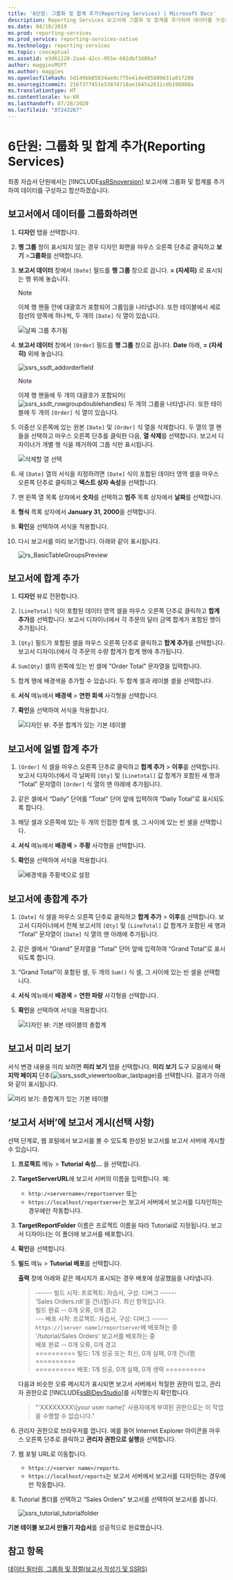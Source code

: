 ```yaml
---
title: '6단원: 그룹화 및 합계 추가(Reporting Services) | Microsoft Docs'
description: Reporting Services 보고서에 그룹화 및 합계를 추가하여 데이터를 구성하고 요약하는 방법을 알아봅니다.
ms.date: 04/18/2019
ms.prod: reporting-services
ms.prod_service: reporting-services-native
ms.technology: reporting-services
ms.topic: conceptual
ms.assetid: e3d61228-2aa4-42cc-955e-602dbf3406a7
author: maggiesMSFT
ms.author: maggies
ms.openlocfilehash: 5d149bb85834ae9c775e414e405889631a81f288
ms.sourcegitcommit: 216f377451e53874718ae1645a2611cdb198808a
ms.translationtype: HT
ms.contentlocale: ko-KR
ms.lasthandoff: 07/28/2020
ms.locfileid: "87243267"
---
```

# <a name="lesson-6-adding-grouping-and-totals-reporting-services"></a>6단원: 그룹화 및 합계 추가(Reporting Services)

최종 자습서 단원에서는 [!INCLUDE[ssRSnoversion](../includes/ssrsnoversion-md.md)] 보고서에 그룹화 및 합계를 추가하여 데이터를 구성하고 합산하겠습니다.  

## <a name="to-group-data-in-a-report"></a>보고서에서 데이터를 그룹화하려면

1. **디자인** 탭을 선택합니다.
2. **행 그룹** 창이 표시되지 않는 경우 디자인 화면을 마우스 오른쪽 단추로 클릭하고 **보기** >**그룹화**를 선택합니다.
3. **보고서 데이터** 창에서 `[Date]` 필드를 **행 그룹** 창으로 끕니다. **= (자세히)** 로 표시되는 행 위에 놓습니다.

    > [!NOTE]
    > 이제 행 핸들 안에 대괄호가 포함되어 그룹임을 나타냅니다. 또한 테이블에서 세로 점선의 양쪽에 하나씩, 두 개의 `[Date]` 식 열이 있습니다.
    >
    >![날짜 그룹 추가됨](media/rs-basictablegroups1design.png "날짜 그룹 추가됨")
4. **보고서 데이터** 창에서 `[Order]` 필드를 **행 그룹** 창으로 끕니다. **Date** 아래, **= (자세히)** 위에 놓습니다.

    ![ssrs_ssdt_addorderfield](media/ssrs-ssdt-addorderfield.png)

    > [!NOTE]
    > 이제 행 핸들에 두 개의 대괄호가 포함되어(![ssrs_ssdt_rowgroupdoublehandles](media/ssrs-ssdt-rowgroupdoublehandles.png)) 두 개의 그룹을 나타냅니다. 또한 테이블에 두 개의 `[Order]` 식 열이 있습니다.

5. 이중선 오른쪽에 있는 원본 `[Date]` 및 `[Order]` 식 열을 삭제합니다. 두 열의 열 핸들을 선택하고 마우스 오른쪽 단추를 클릭한 다음, **열 삭제**를 선택합니다. 보고서 디자이너가 개별 행 식을 제거하여 그룹 식만 표시됩니다.

    ![삭제할 열 선택](media/rs-basictablegroupsdeletecols.gif "삭제할 열 선택")

6. 새 `[Date]` 열의 서식을 지정하려면 `[Date]` 식이 포함된 데이터 영역 셀을 마우스 오른쪽 단추로 클릭하고 **텍스트 상자 속성**을 선택합니다.
7. 맨 왼쪽 열 목록 상자에서 **숫자**를 선택하고 **범주** 목록 상자에서 **날짜**를 선택합니다.
8. **형식** 목록 상자에서 **January 31, 2000**을 선택합니다.
9. **확인**을 선택하여 서식을 적용합니다.
10. 다시 보고서를 미리 보기합니다. 아래와 같이 표시됩니다.

    ![rs_BasicTableGroupsPreview](media/rs-basictablegroupspreview.png)

## <a name="adding-totals-to-a-report"></a>보고서에 합계 추가

1. **디자인** 뷰로 전환합니다.
2. `[LineTotal]` 식이 포함된 데이터 영역 셀을 마우스 오른쪽 단추로 클릭하고 **합계 추가**를 선택합니다. 보고서 디자이너에서 각 주문의 달러 금액 합계가 포함된 행이 추가됩니다.
3. `[Qty]` 필드가 포함된 셀을 마우스 오른쪽 단추로 클릭하고 **합계 추가**를 선택합니다. 보고서 디자이너에서 각 주문의 수량 합계가 합계 행에 추가됩니다.
4. `Sum[Qty]` 셀의 왼쪽에 있는 빈 셀에 “Order Total” 문자열을 입력합니다.
5. 합계 행에 배경색을 추가할 수 있습니다. 두 합계 셀과 레이블 셀을 선택합니다.  
6. **서식** 메뉴에서 **배경색** > **연한 회색** 사각형을 선택합니다.
7. **확인**을 선택하여 서식을 적용합니다.

   ![디자인 뷰: 주문 합계가 있는 기본 테이블](media/rs-basictablesumlinetotaldesign.gif "디자인 뷰: 주문 합계가 있는 기본 테이블")

## <a name="add-the-daily-total-to-the-report"></a>보고서에 일별 합계 추가

1. `[Order]` 식 셀을 마우스 오른쪽 단추로 클릭하고 **합계 추가** > **이후**를 선택합니다. 보고서 디자이너에서 각 날짜의 `[Qty]` 및 `[Linetotal]` 값 합계가 포함된 새 행과 “Total” 문자열이 `[Order]` 식 열의 맨 아래에 추가됩니다.
2. 같은 셀에서 “Daily” 단어를 “Total” 단어 앞에 입력하여 “Daily Total”로 표시되도록 합니다.
3. 해당 셀과 오른쪽에 있는 두 개의 인접한 합계 셀, 그 사이에 있는 빈 셀을 선택합니다.
4. **서식** 메뉴에서 **배경색** > **주황** 사각형을 선택합니다.
5. **확인**을 선택하여 서식을 적용합니다.

   ![배경색을 주황색으로 설정](media/rs-basictablesumdaytotaldesign.gif "rs_BasicTableSumDayTotalDesign")

## <a name="add-the-grand-total-to-the-report"></a>보고서에 총합계 추가

1. `[Date]` 식 셀을 마우스 오른쪽 단추로 클릭하고 **합계 추가** > **이후**를 선택합니다. 보고서 디자이너에서 전체 보고서의 `[Qty]` 및 `[LineTotal]` 값 합계가 포함된 새 행과 “Total” 문자열이 `[Date]` 식 열의 맨 아래에 추가됩니다.
2. 같은 셀에서 “Grand” 문자열을 “Total” 단어 앞에 입력하여 “Grand Total”로 표시되도록 합니다.
3. “Grand Total”이 포함된 셀, 두 개의 `Sum()` 식 셀, 그 사이에 있는 빈 셀을 선택합니다.
4. **서식** 메뉴에서 **배경색** > **연한 파랑** 사각형을 선택합니다.
5. **확인**을 선택하여 서식을 적용합니다.

    ![디자인 뷰: 기본 테이블의 총합계](media/rs-basictablesumgrandtotaldesign.gif "디자인 뷰: 기본 테이블의 총합계")

## <a name="preview-the-report"></a>보고서 미리 보기

서식 변경 내용을 미리 보려면 **미리 보기** 탭을 선택합니다. **미리 보기** 도구 모음에서 **마지막 페이지** 단추(![ssrs_ssdt_viewertoolbar_lastpage](media/ssrs-ssdt-viewertoolbar-lastpage.png))를 선택합니다. 결과가 아래와 같이 표시됩니다.

   ![미리 보기: 총합계가 있는 기본 테이블](media/rs-basictablesumgrandtotalpreview.gif "미리 보기: 총합계가 있는 기본 테이블")

## <a name="publishing-the-report-to-the-report-server-optional"></a>‘보고서 서버’에 보고서 게시(선택 사항)

선택 단계로, 웹 포털에서 보고서를 볼 수 있도록 완성된 보고서를 보고서 서버에 게시할 수 있습니다.

1. **프로젝트** 메뉴 > **Tutorial 속성...** 을 선택합니다.
2. **TargetServerURL**에 보고서 서버의 이름을 입력합니다. 예:
    - `http:/<servername>/reportserver` 또는
    - `https://localhost/reportserver`는 보고서 서버에서 보고서를 디자인하는 경우에만 작동합니다.

3. **TargetReportFolder** 이름은 프로젝트 이름을 따라 Tutorial로 지정됩니다. 보고서 디자이너는 이 폴더에 보고서를 배포합니다.
4. **확인**을 선택합니다.
5. **빌드** 메뉴 > **Tutorial 배포**를 선택합니다.

    **출력** 창에 아래와 같은 메시지가 표시되는 경우 배포에 성공했음을 나타냅니다.

    > ------ 빌드 시작: 프로젝트: 자습서, 구성: 디버그 ------  
    > 'Sales Orders.rdl'을 건너뜁니다. 최신 항목입니다.  
    > 빌드 완료 -- 0개 오류, 0개 경고  
    > --- 배포 시작: 프로젝트: 자습서, 구성: 디버그 ------  
    > `https://[server name]/reportserver`에 배포하는 중  
    > '/tutorial/Sales Orders' 보고서를 배포하는 중  
    > 배포 완료 -- 0개 오류, 0개 경고  
    > ========== 빌드: 1개 성공 또는 최신, 0개 실패, 0개 건너뜀 ==========  
    > ========== 배포: 1개 성공, 0개 실패, 0개 생략 ==========  

    다음과 비슷한 오류 메시지가 표시되면 보고서 서버에서 적절한 권한이 있고, 관리자 권한으로 [!INCLUDE[ssBIDevStudio](../includes/ssbidevstudio-md.md)]를 시작했는지 확인합니다.
    >
    > "'XXXXXXXX\\[your user name]' 사용자에게 부여된 권한으로는 이 작업을 수행할 수 없습니다."

6. 관리자 권한으로 브라우저를 엽니다. 예를 들어 Internet Explorer 아이콘을 마우스 오른쪽 단추로 클릭하고 **관리자 권한으로 실행**을 선택합니다.
7. 웹 포털 URL로 이동합니다.
   - `https://<server name>/reports`.
   - `https://localhost/reports`는 보고서 서버에서 보고서를 디자인하는 경우에만 작동합니다.

8. Tutorial 폴더를 선택하고 “Sales Orders” 보고서를 선택하여 보고서를 봅니다.

    ![ssrs_tutorial_tutorialfolder](media/ssrs-tutorial-tutorialfolder.png)  

**기본 테이블 보고서 만들기 자습서**를 성공적으로 완료했습니다.

## <a name="see-also"></a>참고 항목

[데이터 필터링, 그룹화 및 정렬&#40;보고서 작성기 및 SSRS&#41;](report-design/filter-group-and-sort-data-report-builder-and-ssrs.md)
